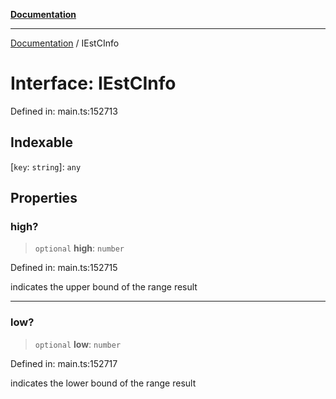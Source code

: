 [**Documentation**](../README.md)

***

[Documentation](../README.md) / IEstCInfo

# Interface: IEstCInfo

Defined in: main.ts:152713

## Indexable

\[`key`: `string`\]: `any`

## Properties

### high?

> `optional` **high**: `number`

Defined in: main.ts:152715

indicates the upper bound of the range result

***

### low?

> `optional` **low**: `number`

Defined in: main.ts:152717

indicates the lower bound of the range result
